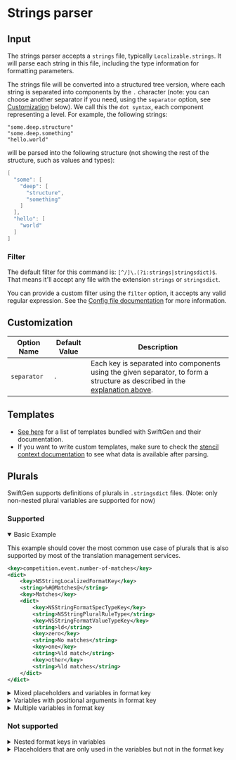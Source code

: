# Strings parser

## Input

The strings parser accepts a `strings` file, typically `Localizable.strings`. It will parse each string in this file, including the type information for formatting parameters.

The strings file will be converted into a structured tree version, where each string is separated into components by the `.` character (note: you can choose another separator if you need, using the `separator` option, see [Customization](#customization) below). We call this the `dot syntax`, each component representing a level. For example, the following strings:

```
"some.deep.structure"
"some.deep.something"
"hello.world"
```

will be parsed into the following structure (not showing the rest of the structure, such as values and types):

```swift
[
  "some": [
    "deep": [
      "structure",
      "something"
    ]
  ],
  "hello": [
    "world"
  ]
]
```

### Filter

The default filter for this command is: `[^/]\.(?i:strings|stringsdict)$`. That means it'll accept any file with the extension `strings` or `stringsdict`.

You can provide a custom filter using the `filter` option, it accepts any valid regular expression. See the [Config file documentation](../ConfigFile.md) for more information.

## Customization

| Option Name | Default Value | Description |
| -------------- | ------------- | ----------- |
| `separator` | `.` | Each key is separated into components using the given separator, to form a structure as described in the [explanation above](#input). |

## Templates

* [See here](../templates/strings) for a list of templates bundled with SwiftGen and their documentation.
* If you want to write custom templates, make sure to check the [stencil context documentation](../SwiftGenKit%20Contexts/strings.md) to see what data is available after parsing.

## Plurals

SwiftGen supports definitions of plurals in `.stringsdict` files. (Note: only non-nested plural variables are supported for now)

### Supported

<details open>

<summary>Basic Example</summary>

This example should cover the most common use case of plurals that is also supported by most of the translation management services.

```xml
<key>competition.event.number-of-matches</key>
<dict>
    <key>NSStringLocalizedFormatKey</key>
    <string>%#@Matches@</string>
    <key>Matches</key>
    <dict>
        <key>NSStringFormatSpecTypeKey</key>
        <string>NSStringPluralRuleType</string>
        <key>NSStringFormatValueTypeKey</key>
        <string>ld</string>
        <key>zero</key>
        <string>No matches</string>
        <key>one</key>
        <string>%ld match</string>
        <key>other</key>
        <string>%ld matches</string>
    </dict>
</dict>
```

</details>

<details>

<summary>Mixed placeholders and variables in format key</summary>

```xml
<key>mixed.placeholders-and-variables.string-int</key>
<dict>
    <key>NSStringLocalizedFormatKey</key>
    <string>%@ %#@has_rating@</string>
    <key>has_rating</key>
    <dict>
        <key>NSStringFormatSpecTypeKey</key>
        <string>NSStringPluralRuleType</string>
        <key>NSStringFormatValueTypeKey</key>
        <string>d</string>
        <key>zero</key>
        <string>has no rating</string>
        <key>one</key>
        <string>has one rating</string>
        <key>other</key>
        <string>has %d ratings</string>
    </dict>
</dict>
```

</details>

<details>

<summary>Variables with positional arguments in format key</summary>

```xml
<key>multiple.placeholders-and-variables.int-string-string</key>
<dict>
    <key>NSStringLocalizedFormatKey</key>
    <!-- Your <Grocery> list contains <3 items. You should buy them> <today>. -->
    <string>Your %3$@ list contains %1$#@first@ %2$@.</string>
    <key>first</key>
    <dict>
        <key>NSStringFormatSpecTypeKey</key>
        <string>NSStringPluralRuleType</string>
        <key>NSStringFormatValueTypeKey</key>
        <string>d</string>
        <key>zero</key>
        <string>no items. Add one</string>
        <key>one</key>
        <string>one item. You should buy it</string>
        <key>other</key>
        <string>%1$d items. You should buy them</string>
    </dict>
</dict>
```

</details>

<details>

<summary>Multiple variables in format key</summary>

```xml
<key>multiple.variables.three-variables-in-formatkey</key>
<dict>
    <key>NSStringLocalizedFormatKey</key>
    <string>%#@files@ (%#@bytes@, %#@minutes@)</string>
    <key>files</key>
    <dict>
        <key>NSStringFormatSpecTypeKey</key>
        <string>NSStringPluralRuleType</string>
        <key>NSStringFormatValueTypeKey</key>
        <string>d</string>
        <key>one</key>
        <string>%d file remaining</string>
        <key>other</key>
        <string>%d files remaining</string>
    </dict>
    <key>bytes</key>
    <dict>
        <key>NSStringFormatSpecTypeKey</key>
        <string>NSStringPluralRuleType</string>
        <key>NSStringFormatValueTypeKey</key>
        <string>d</string>
        <key>one</key>
        <string>%d byte</string>
        <key>other</key>
        <string>%d bytes</string>
    </dict>
    <key>minutes</key>
    <dict>
        <key>NSStringFormatSpecTypeKey</key>
        <string>NSStringPluralRuleType</string>
        <key>NSStringFormatValueTypeKey</key>
        <string>d</string>
        <key>one</key>
        <string>%d minute</string>
        <key>other</key>
        <string>%d minutes</string>
    </dict>
</dict>
```

</details>

### Not supported

<details>

<summary>Nested format keys in variables</summary>

Note: in practice this should hopefully be very rare. Especially, if you're using tools like Lokalize, PhraseApp, POEditor, or similar to export your `stringsdict`, it's unlikely that they'll ever generate that kind of convoluted structure for your `stringsdict`.

```xml
<key>nested.formatkey-in-variable</key>
<dict>
    <key>NSStringLocalizedFormatKey</key>
    <string>%#@geese@</string>
    <key>geese</key>
    <dict>
        <key>NSStringFormatSpecTypeKey</key>
        <string>NSStringPluralRuleType</string>
        <key>NSStringFormatValueTypeKey</key>
        <string>d</string>
        <key>one</key>
        <!-- This uses a nested key, i.e. you're referencing goose_fields variable inside the definition of geese variable -->
        <!-- This is currently not properly supported as it's not parsed recursively by SwiftGen. -->
        <string>A goose landed on %#@goose_fields@</string>
        <key>other</key>
        <string>%d geese landed on %#@geese_fields@</string>
    </dict>
    <key>goose_fields</key>
    <dict>
        <key>NSStringFormatSpecTypeKey</key>
        <string>NSStringPluralRuleType</string>
        <key>NSStringFormatValueTypeKey</key>
        <string>d</string>
        <key>one</key>
        <string>its own field</string>
        <key>other</key>
        <string>its own %d fields</string>
    </dict>
    <key>geese_fields</key>
    <dict>
        <key>NSStringFormatSpecTypeKey</key>
        <string>NSStringPluralRuleType</string>
        <key>NSStringFormatValueTypeKey</key>
        <string>d</string>
        <key>one</key>
        <string>their shared field</string>
        <key>other</key>
        <string>their %d fields</string>
    </dict>
</dict>
```

</details>


<details>

<summary>Placeholders that are only used in the variables but not in the format key</summary>

This plural entry is would work with plain `NSLocalizedString`, as Foundation will pass the whole list of arguments
to each substituted format specifier, e.g. in this case passing a `String` and an `Int` would 
work with `NSLocalizedString`. SwiftGen only parses the `NSStringLocalizedFormatKey` to find possible placeholders,
because parsing all possible plural rules for placeholders as well could result in different amounts 
of placeholders for different amounts or different languages.

```xml
<key>unsupported-use.placeholders-in-variable-rule.string-int</key>
<dict>
    <key>NSStringLocalizedFormatKey</key>
    <string>%#@elements@</string>
    <key>elements</key>
    <dict>
        <key>NSStringFormatSpecTypeKey</key>
        <string>NSStringPluralRuleType</string>
        <key>NSStringFormatValueTypeKey</key>
        <string>d</string>
        <key>zero</key>
        <string>%@ has no rating</string>
        <key>one</key>
        <string>%@ has one rating</string>
        <key>other</key>
        <string>%@ has %d ratings</string>
    </dict>
</dict>
```

</details>
